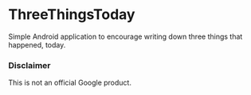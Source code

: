 # ThreeThingsToday

Simple Android application to encourage writing down three things that happened, today.

### Disclaimer

This is not an official Google product.
